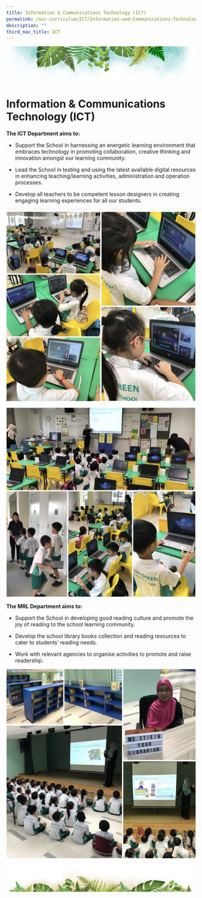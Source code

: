 ```yaml
---
title: Information & Communications Technology (ICT)
permalink: /our-curriculum/ICT/Information-and-Communications-Technology-ICT/
description: ""
third_nav_title: ICT
---
```

![](/images/Banner.png)

# **Information & Communications Technology (ICT)**

<b>The ICT Department aims to:</b> 

*   Support the School in harnessing an energetic learning environment that embraces technology in promoting collaboration, creative thinking and innovation amongst our learning community.   
    
*   Lead the School in testing and using the latest available digital resources in enhancing teaching/learning activities, administration and operation processes.   
    
*   Develop all teachers to be competent lesson designers in creating engaging learning experiences for all our students.

![](/images/ICT/ICT.png)

![](/images/ICT/ICT1.png)

<b>The MRL Department aims to:</b>   

*   Support the School in developing good reading culture and promote the joy of reading to the school learning community.   
    
*   Develop the school library books collection and reading resources to cater to students’ reading needs.   
    
*   Work with relevant agencies to organise activities to promote and raise readership.

![](/images/ICT/ICT3.png)

![](/images/bg-bottom.png)